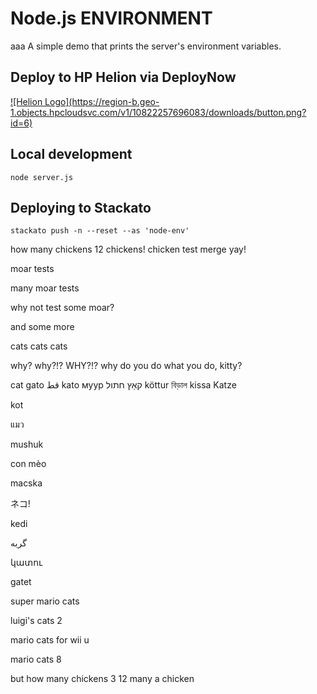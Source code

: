 # Node.js ENVIRONMENT
aaa
A simple demo that prints the server's environment variables.

## Deploy to HP Helion via DeployNow
<a href="https://deploynow.hpcloud.com/?repoUrl=https://github.com/Phanatic/node-env">
![Helion  Logo](https://region-b.geo-1.objects.hpcloudsvc.com/v1/10822257696083/downloads/button.png?id=6)
</a>

<!--
<a href="http://localhost:3000/?repoUrl=https://github.com/Phanatic/node-env">
![Helion  Logo](https://region-b.geo-1.objects.hpcloudsvc.com/v1/10822257696083/downloads/possiblenames.png?id=1)
</a>

 
![Helion  Logo](https://region-b.geo-1.objects.hpcloudsvc.com/v1/10822257696083/downloads/DeployNowButton.png?id=1)
-->
## Local development

    node server.js

## Deploying to Stackato

    stackato push -n --reset --as 'node-env'
    
    
   how many chickens
   12 chickens!
chicken
test merge yay!

moar tests

many moar tests

why not test some moar?

and some more

cats cats cats

why? why?!? WHY?!? why do you do what you do, kitty?

cat gato قط kato муур קאַץ חתול köttur বিড়াল kissa  Katze

kot

แมว

mushuk

con mèo

macska

ネコ!

kedi

گربه

կատու

gatet

super mario cats

luigi's cats 2

mario cats for wii u

mario cats 8

but how many chickens
3
12
many a chicken
